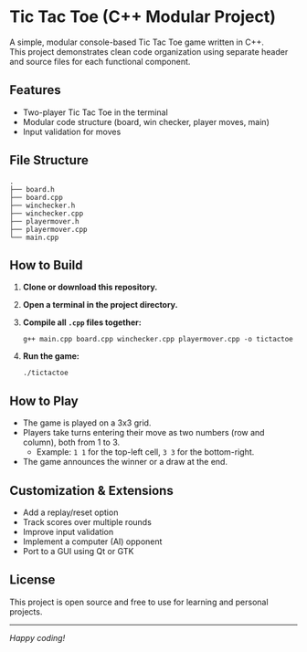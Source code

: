 
# Tic Tac Toe (C++ Modular Project)

A simple, modular console-based Tic Tac Toe game written in C++.  
This project demonstrates clean code organization using separate header and source files for each functional component.

## Features

- Two-player Tic Tac Toe in the terminal
- Modular code structure (board, win checker, player moves, main)
- Input validation for moves

## File Structure

```
.
├── board.h
├── board.cpp
├── winchecker.h
├── winchecker.cpp
├── playermover.h
├── playermover.cpp
└── main.cpp
```

## How to Build

1. **Clone or download this repository.**
2. **Open a terminal in the project directory.**
3. **Compile all `.cpp` files together:**

   ```
   g++ main.cpp board.cpp winchecker.cpp playermover.cpp -o tictactoe
   ```

4. **Run the game:**

   ```
   ./tictactoe
   ```

## How to Play

- The game is played on a 3x3 grid.
- Players take turns entering their move as two numbers (row and column), both from 1 to 3.
  - Example: `1 1` for the top-left cell, `3 3` for the bottom-right.
- The game announces the winner or a draw at the end.

## Customization & Extensions

- Add a replay/reset option
- Track scores over multiple rounds
- Improve input validation
- Implement a computer (AI) opponent
- Port to a GUI using Qt or GTK

## License

This project is open source and free to use for learning and personal projects.

---

*Happy coding!*
```

